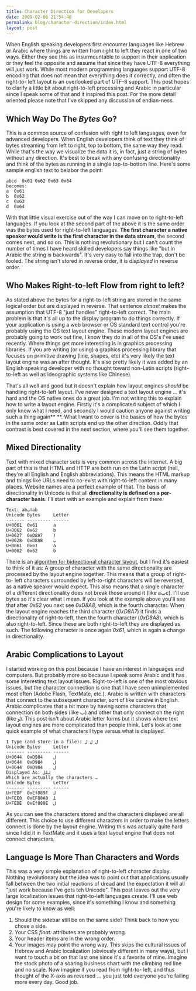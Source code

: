 ```yaml
---
title: Character Direction for Developers
date: 2009-02-06 21:54:48
permalink: blog/character-direction/index.html
layout: post
---
```


When English speaking developers first encounter languages like Hebrew or
Arabic where things are written from right to left they react in one of two
ways. Either they see this as insurmountable to support in their application
or they feel the opposite and assume that since they have UTF-8 everything
will just work. While most modern programming languages support UTF-8 encoding
that does not mean that everything does it correctly, and often the right-to-
left layout is an overlooked part of UTF-8 support. This post hopes to clarify
a little bit about right-to-left processing and Arabic in particular since I
speak some of that and it inspired this post.  For the more detail oriented
please note that I've skipped any discussion of endian-ness.

## Which Way Do The _Bytes_ Go?

This is a common source of confusion with right to left languages, even for
advanced developers. When English developers think of text they think of bytes
streaming from left to right, top to bottom, the same way they read. While
that's the way we visualize the data it is, in fact, just a string of bytes
without any direction. It's best to break with any confusing directionality
and think of the bytes as running in a single top-to-bottom line. Here's some
sample english text to belabor the point:

    
    abcd  0x61 0x62 0x63 0x64  
    becomes:  
    a  0x61
    b  0x62
    c  0x63
    d  0x64

With that little visual exercise out of the way I can move on to right-to-left
languages. If you look at the second part of the above it is the same order
was the bytes used for right-to-left languages. **The first character a native
speaker would write is the first character in the data stream**, the second
comes next, and so on. This is nothing revolutionary but I can't count the
number of times I have heard skilled developers say things like "but in Arabic
the string is backwards". It's very easy to fall into the trap, don't be
fooled. The string isn't stored in reverse order, it is _displayed_ in reverse
order.

## Who Makes Right-to-left Flow from right to left?

As stated above the bytes for a right-to-left string are stored in the same
logical order but are displayed in reverse. That sentence _almost_ makes the
assumption that UTF-8 "just handles" right-to-left correct. The main problem
is that it's all up to the display program to do things correctly. If your
application is using a web browser or OS standard text control you're probably
using the OS text layout engine. These modern layout engines are probably
going to work out fine, I know they do in all of the OS's I've used recently.
Where things get more interesting is in graphics processing libraries. If you
are writing (or using) a graphics processing library that focuses on primitive
drawing (line, shapes, etc) it's very likely the text layout engine was an
after thought. It's also pretty likely it was added by an English speaking
developer with no thought toward non-Latin scripts (right-to-left as well as
ideographic systems like Chinese).

That's all well and good but it doesn't explain how layout engines _should_ be
handling right-to-left layout. I've never designed a text layout engine … it's
hard and the OS native ones do a great job. I'm not writing this to explain
how to write a layout engine. Firstly it's a complicated subject of which I
only know what I need, and secondly I would caution anyone against writing
such a thing again** **. What I want to cover is the basics of how the bytes
in the same order as Latin scripts end up the other direction. Oddly that
contrast is best covered in the next section, where you'll see them together.

## Mixed Directionality

Text with mixed character sets is very common across the internet. A big part
of this is that HTML and HTTP are both run on the Latin script (hell, they're
all English and English abbreviations). This means the HTML markup and things
like URLs need to co-exist with right-to-left content in many places. Website
names are a perfect example of that. The basis of directionality in Unicode is
that all **directionality is defined on a per-character basis**. I'll start
with an example and explain from there.

    
    Text: abابab  
    Unicode Bytes     Letter
    ------- --------- ------
    U+0061  0x61      a
    U+0062  0x62      b
    U+0627  0xD8A7    ا
    U+0628  0xD8A8    ب
    U+0061  0x61      a
    U+0062  0x62      b

There is an [algorithm for bidirectional character
layout](http://unicode.org/reports/tr9/tr9-15.html), but I find it's easiest
to think of it as: A group of character with the same directionality are
processed by the layout engine together. This means that a group of right-to-
left characters surrounded by left-to-right characters will be reversed, as a
native speaker would expect. This also means that a single character of a
different directionality does not break those around it (like aبc). I'll use
bytes so it's clear what I mean. If you look at the example above you'll see
that after _0x62_ you next see _0xD8A8_, which is the fourth character. When
the layout engine reaches the third character (_0xD8A7_) it finds a
directionality of right-to-left, then the fourth character (_0xD8A8_), which
is also right-to-left. Since these are both right-to-left they are displayed
as such. The following character is once again _0x61_, which is again a change
in directionality.

## Arabic Complications to Layout

I started working on this post because I have an interest in languages and
computers. But probably more so because I speak some Arabic and it has some
interesting text layout issues. Right-to-left is one of the most obvious
issues, but the character connection is one that I have seen unimplemented
most often (Adobe Flash, TextMate, etc.). Arabic is written with characters
that connect to the subsequent character, sort of like cursive in English.
Arabic complicates that a bit more by having some characters that connection
on both sides (like ب) and other that only connect on the right (like و). This
post isn't about Arabic letter forms but it shows where text layout engines
are more complicated than people think. Let's look at one quick example of
what characters I type versus what is displayed.

    
    I Type (and store in a file): ل ل ل  
    Unicode Bytes     Letter
    ------- --------- ------
    U+0644  0xD984    ل
    U+0644  0xD984    ل
    U+0644  0xD984    ل  
    Displayed As: للل  
    Which are actually the characters …  
    Unicode Bytes     Letter
    ------- --------- ------
    U+FEDF  0xEf889F  ﻟ
    U+FEE0  0xEF88A0  ﻠ
    U+FEDE  0xEf889E  ﻞ

As you can see the characters stored and the characters displayed are all
different. This choice to use different characters in order to make the
letters connect is done by the layout engine. Writing this was actually quite
hard since I did it in TextMate and it uses a text layout engine that does not
connect characters.

## Language Is More Than Characters and Words

This was a very simple explanation of right-to-left character display. Nothing
revolutionary but the idea was to point out that applications usually fall
between the two initial reactions of dread and the expectation it will all
"just work because I've gots teh Unicode". This post leaves out the very large
localization issues that right-to-left languages create. I'll use web design
for some examples, since it's something I know and something you're likely to
know as well:

  1. Should the sidebar still be on the same side? Think back to how you chose a side.
  2. Your CSS _float:_ attributes are probably wrong.
  3. Your header items are in the wrong order.
  4. Your images may point the wrong way.
This skips the cultural issues of Hebrew and Arabic localization (obviously
different in many ways), but I want to touch a bit on that last one since it's
a favorite of mine. Imagine the stock photo of a soaring business chart with
the climbing red line and no scale. Now imagine if you read from right-to-
left, and thus thought of the X-axis as reversed … you just told everyone
you're failing more every day. Good job.
